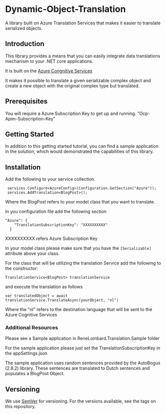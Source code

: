 # Dynamic-Object-Translation
A library built on Azure Translation Services that makes it easier to translate serialized objects.


## Introduction
This library provides a means that you can easily integrate data translations mechanism to your .NET core applications.

It is built on the [Azure Congnitive Services](https://azure.microsoft.com/en-us/services/cognitive-services/translator/#features)


It makes it possible to translate a given serializable complex object and create a new object with the original complex type but translated. 

## Prerequisites
You will require a Azure Subscription Key to get up and running.
"Ocp-Apim-Subscription-Key"

## Getting Started
In addition to this getting started tutorial, you can find a sample application in the solution, which would demonstrated the capabilities of this library. 

## Installation
Add the following to your service collection. 
```
 services.Configure<AzureConfig>(Configuration.GetSection("Azure"));
 services.AddTranslation<BlogPost>();
```
Where the BlogPost refers to your model class that you want to translate. 

In you configuration file add the following section 
```
"Azure": {
    "TranslationSubscriptionKey": "XXXXXXXXXX"
  }
```
XXXXXXXXXX refers Azure Subscription Key 

In your model class please make sure that you have the `[Serializable]` attribute above your class.

For the class that will be utilizing the translation Service add the following to the constructor:

```
TranslationService<BlogPost> translationService
``` 

and execute the translation as follows
```
var translatedObject = await translationService.TranslateAsync(yourObject, "nl")
```
Where the "nl" refers to the destination language that will be sent to the Azure Cognitive Services 

### Additional Resources
Please see a Sample application in ReneLombard.Translation.Sample folder

For the sample application please just set the TranslationSubscriptionKey in the appSettings.json

The sample application uses random sentences provided by the AutoBogus (2.8.2) library. These sentences are translated to Dutch sentences and populates a BlogPost Object.

## Versioning
We use [SemVer](https://semver.org/) for versioning. For the versions available, see the tags on this repository.
